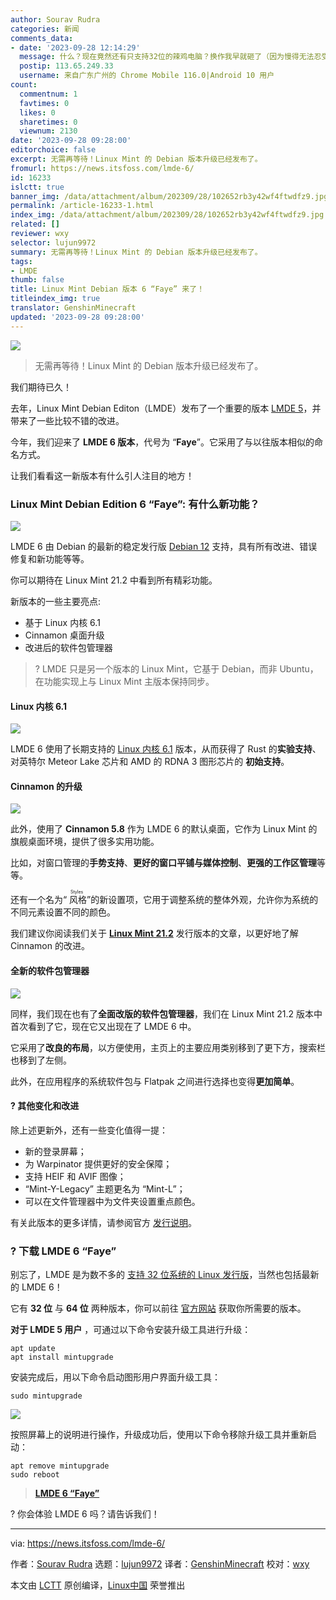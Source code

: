 ```yaml
---
author: Sourav Rudra
categories: 新闻
comments_data:
- date: '2023-09-28 12:14:29'
  message: 什么？现在竟然还有只支持32位的辣鸡电脑？换作我早就砸了（因为慢得无法忍受），除非是作为收藏用途的电脑。
  postip: 113.65.249.33
  username: 来自广东广州的 Chrome Mobile 116.0|Android 10 用户
count:
  commentnum: 1
  favtimes: 0
  likes: 0
  sharetimes: 0
  viewnum: 2130
date: '2023-09-28 09:28:00'
editorchoice: false
excerpt: 无需再等待！Linux Mint 的 Debian 版本升级已经发布了。
fromurl: https://news.itsfoss.com/lmde-6/
id: 16233
islctt: true
banner_img: /data/attachment/album/202309/28/102652rb3y42wf4ftwdfz9.jpg
permalink: /article-16233-1.html
index_img: /data/attachment/album/202309/28/102652rb3y42wf4ftwdfz9.jpg.thumb.jpg
related: []
reviewer: wxy
selector: lujun9972
summary: 无需再等待！Linux Mint 的 Debian 版本升级已经发布了。
tags:
- LMDE
thumb: false
title: Linux Mint Debian 版本 6 “Faye” 来了！
titleindex_img: true
translator: GenshinMinecraft
updated: '2023-09-28 09:28:00'
---
```


![](/data/attachment/album/202309/28/102652rb3y42wf4ftwdfz9.jpg)



> 
> 无需再等待！Linux Mint 的 Debian 版本升级已经发布了。
> 
> 
> 


我们期待已久！


去年，Linux Mint Debian Editon（LMDE）发布了一个重要的版本 [LMDE 5](https://news.itsfoss.com/lmde-5-release/)，并带来了一些比较不错的改进。


今年，我们迎来了 **LMDE 6 版本**，代号为 “**Faye**”。它采用了与以往版本相似的命名方式。


让我们看看这一新版本有什么引人注目的地方！


### Linux Mint Debian Edition 6 “Faye”: 有什么新功能？


![](/data/attachment/album/202309/28/102750w0d0g00jgpj9lwhv.jpg)


LMDE 6 由 Debian 的最新的稳定发行版 [Debian 12](https://news.itsfoss.com/debian-12-release/) 支持，具有所有改进、错误修复和新功能等等。


你可以期待在 Linux Mint 21.2 中看到所有精彩功能。


新版本的一些主要亮点:


* 基于 Linux 内核 6.1
* Cinnamon 桌面升级
* 改进后的软件包管理器



> 
> ? LMDE 只是另一个版本的 Linux Mint，它基于 Debian，而非 Ubuntu，在功能实现上与 Linux Mint 主版本保持同步。
> 
> 
> 


#### Linux 内核 6.1


![](/data/attachment/album/202309/28/102707qwe0lfw8juj11ftb.png)


LMDE 6 使用了长期支持的 [Linux 内核 6.1](https://news.itsfoss.com/linux-kernel-6-1-release/) 版本，从而获得了 Rust 的**实验支持**、对英特尔 Meteor Lake 芯片和 AMD 的 RDNA 3 图形芯片的 **初始支持**。


#### Cinnamon 的升级


![](/data/attachment/album/202309/28/102708uqls64dvczso66sn.png)


此外，使用了 **Cinnamon 5.8** 作为 LMDE 6 的默认桌面，它作为 Linux Mint 的旗舰桌面环境，提供了很多实用功能。


比如，对窗口管理的**手势支持**、**更好的窗口平铺与媒体控制**、**更强的工作区管理**等等。


还有一个名为“<ruby> 风格 <rt>  Styles </rt></ruby>”的新设置项，它用于调整系统的整体外观，允许你为系统的不同元素设置不同的颜色。


我们建议你阅读我们关于 **[Linux Mint 21.2](https://news.itsfoss.com/linux-mint-21-2/)** 发行版本的文章，以更好地了解 Cinnamon 的改进。


#### 全新的软件包管理器


![](/data/attachment/album/202309/28/102708ogduktfytfdrlccf.png)


同样，我们现在也有了**全面改版的软件包管理器**，我们在 Linux Mint 21.2 版本中首次看到了它，现在它又出现在了 LMDE 6 中。


它采用了**改良的布局**，以方便使用，主页上的主要应用类别移到了更下方，搜索栏也移到了左侧。


此外，在应用程序的系统软件包与 Flatpak 之间进行选择也变得**更加简单**。


#### ?️ 其他变化和改进


除上述更新外，还有一些变化值得一提：


* 新的登录屏幕；
* 为 Warpinator 提供更好的安全保障；
* 支持 HEIF 和 AVIF 图像；
* “Mint-Y-Legacy” 主题更名为 “Mint-L”；
* 可以在文件管理器中为文件夹设置重点颜色。


有关此版本的更多详情，请参阅官方 [发行说明](https://linuxmint.com/rel_faye.php)。


### ? 下载 LMDE 6 “Faye”


别忘了，LMDE 是为数不多的 [支持 32 位系统的 Linux 发行版](https://itsfoss.com/32-bit-linux-distributions/)，当然也包括最新的 LMDE 6！


它有 **32 位** 与 **64 位** 两种版本，你可以前往 [官方网站](https://linuxmint.com/download_lmde.php) 获取你所需要的版本。


**对于 LMDE 5 用户** ，可通过以下命令安装升级工具进行升级：



```
apt update
apt install mintupgrade

```

安装完成后，用以下命令启动图形用户界面升级工具：



```
sudo mintupgrade

```

![](/data/attachment/album/202309/28/102708m3sjfs5003p4jwh3.png)


按照屏幕上的说明进行操作，升级成功后，使用以下命令移除升级工具并重新启动：



```
apt remove mintupgrade
sudo reboot

```


> 
> **[LMDE 6 “Faye”](https://linuxmint.com/download_lmde.php)**
> 
> 
> 


? 你会体验 LMDE 6 吗？请告诉我们！




---


via: <https://news.itsfoss.com/lmde-6/>


作者：[Sourav Rudra](https://news.itsfoss.com/author/sourav/) 选题：[lujun9972](https://github.com/lujun9972) 译者：[GenshinMinecraft](https://github.com/GenshinMinecraft) 校对：[wxy](https://github.com/wxy)


本文由 [LCTT](https://github.com/LCTT/TranslateProject) 原创编译，[Linux中国](https://linux.cn/) 荣誉推出